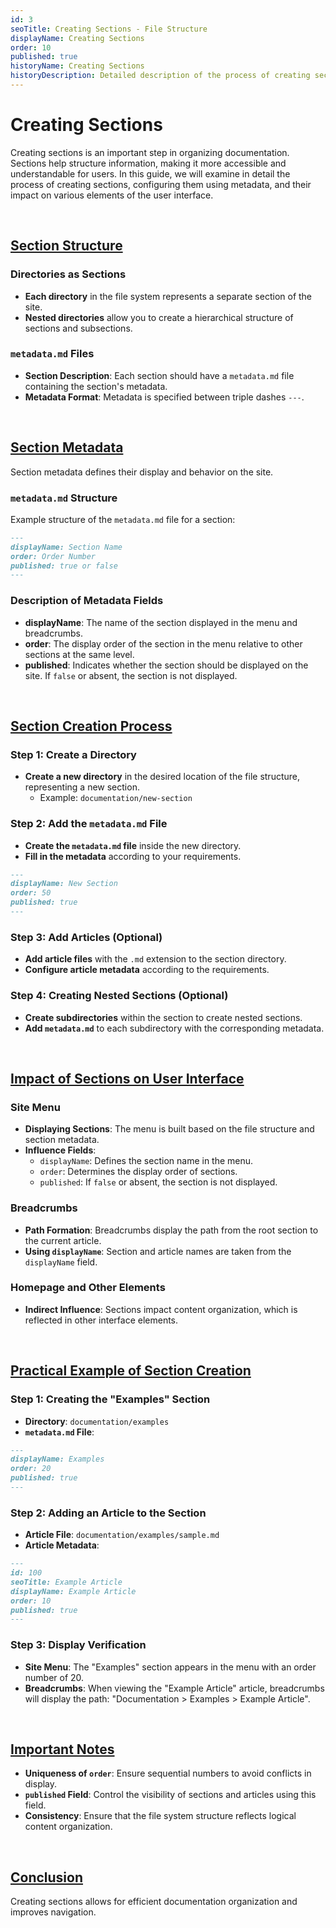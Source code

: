 ```yaml
---
id: 3
seoTitle: Creating Sections - File Structure
displayName: Creating Sections
order: 10
published: true
historyName: Creating Sections
historyDescription: Detailed description of the process of creating sections, configuring them through metadata.md, and their impact on the documentation interface.
---
```


# Creating Sections

Creating sections is an important step in organizing documentation. Sections help structure information, making it more accessible and understandable for users. In this guide, we will examine in detail the process of creating sections, configuring them using metadata, and their impact on various elements of the user interface.

<br/>

## [Section Structure](structure)

### Directories as Sections

- **Each directory** in the file system represents a separate section of the site.
- **Nested directories** allow you to create a hierarchical structure of sections and subsections.

### `metadata.md` Files

- **Section Description**: Each section should have a `metadata.md` file containing the section's metadata.
- **Metadata Format**: Metadata is specified between triple dashes `---`.

<br/>

## [Section Metadata](metadata)

Section metadata defines their display and behavior on the site.

### `metadata.md` Structure

Example structure of the `metadata.md` file for a section:

```md
---
displayName: Section Name
order: Order Number
published: true or false
---
```

### Description of Metadata Fields

- **displayName**: The name of the section displayed in the menu and breadcrumbs.
- **order**: The display order of the section in the menu relative to other sections at the same level.
- **published**: Indicates whether the section should be displayed on the site. If `false` or absent, the section is not displayed.

<br/>

## [Section Creation Process](process)

### Step 1: Create a Directory

- **Create a new directory** in the desired location of the file structure, representing a new section.
  - Example: `documentation/new-section`

### Step 2: Add the `metadata.md` File

- **Create the `metadata.md` file** inside the new directory.
- **Fill in the metadata** according to your requirements.

```md
---
displayName: New Section
order: 50
published: true
---
```

### Step 3: Add Articles (Optional)

- **Add article files** with the `.md` extension to the section directory.
- **Configure article metadata** according to the requirements.

### Step 4: Creating Nested Sections (Optional)

- **Create subdirectories** within the section to create nested sections.
- **Add `metadata.md`** to each subdirectory with the corresponding metadata.

<br/>

## [Impact of Sections on User Interface](impact)

### Site Menu

- **Displaying Sections**: The menu is built based on the file structure and section metadata.
- **Influence Fields**:
  - `displayName`: Defines the section name in the menu.
  - `order`: Determines the display order of sections.
  - `published`: If `false` or absent, the section is not displayed.

### Breadcrumbs

- **Path Formation**: Breadcrumbs display the path from the root section to the current article.
- **Using `displayName`**: Section and article names are taken from the `displayName` field.

### Homepage and Other Elements

- **Indirect Influence**: Sections impact content organization, which is reflected in other interface elements.

<br/>

## [Practical Example of Section Creation](example)

### Step 1: Creating the "Examples" Section

- **Directory**: `documentation/examples`
- **`metadata.md` File**:

```md
---
displayName: Examples
order: 20
published: true
---
```

### Step 2: Adding an Article to the Section

- **Article File**: `documentation/examples/sample.md`
- **Article Metadata**:

```md
---
id: 100
seoTitle: Example Article
displayName: Example Article
order: 10
published: true
---
```

### Step 3: Display Verification

- **Site Menu**: The "Examples" section appears in the menu with an order number of 20.
- **Breadcrumbs**: When viewing the "Example Article" article, breadcrumbs will display the path:
  "Documentation > Examples > Example Article".

<br/>

## [Important Notes](notes)

- **Uniqueness of `order`**: Ensure sequential numbers to avoid conflicts in display.
- **`published` Field**: Control the visibility of sections and articles using this field.
- **Consistency**: Ensure that the file system structure reflects logical content organization.

<br/>

## [Conclusion](conclusion)

Creating sections allows for efficient documentation organization and improves navigation.

```

```

